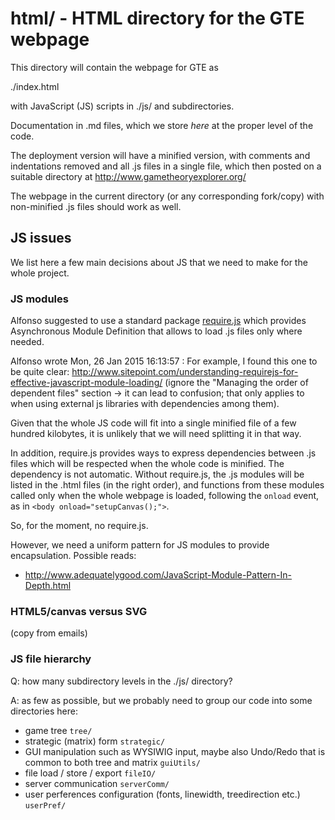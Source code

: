 # html/ - HTML directory for the GTE webpage

This directory will contain the webpage for GTE as 

./index.html

with JavaScript (JS) scripts in ./js/ and subdirectories.

Documentation in .md files, which we store _here_ at the
proper level of the code.  

The deployment version will have a minified version, with
comments and indentations removed and all .js files in a
single file, which then posted on a suitable directory at
http://www.gametheoryexplorer.org/

The webpage in the current directory (or any corresponding
fork/copy) with non-minified .js files should work as well.

## JS issues

We list here a few main decisions about JS
that we need to make
for the whole project.

### JS modules

Alfonso suggested to use a standard package
[require.js](http://requirejs.org)
which provides Asynchronous Module Definition that allows to
load .js files only where needed.

Alfonso wrote Mon, 26 Jan 2015 16:13:57 :
    For example, I found this one to be quite clear:
    http://www.sitepoint.com/understanding-requirejs-for-effective-javascript-module-loading/
    (ignore the "Managing the order of dependent files"
    section -> it can lead to confusion; that only applies
    to when using external js libraries with dependencies
    among them).

Given that the whole JS code will fit into a single minified
file of a few hundred kilobytes, it is unlikely that we will
need splitting it in that way.

In addition, require.js provides ways to express
dependencies between .js files which will be respected when
the whole code is minified.
The dependency is not automatic.
Without require.js, the .js modules will be listed in
the .html files (in the right order),
and functions from these modules called only when the whole
webpage is loaded, following the `onload` event, as in 
`<body onload="setupCanvas();">`.

So, for the moment, no require.js.

However, we need a uniform pattern for JS modules to provide
encapsulation.
Possible reads:
- http://www.adequatelygood.com/JavaScript-Module-Pattern-In-Depth.html

### HTML5/canvas versus SVG

(copy from emails)

### JS file hierarchy

Q: how many subdirectory levels in the ./js/ directory?

A: as few as possible, but we probably need to group our
code into some directories here:

- game tree `tree/`
- strategic (matrix) form `strategic/`
- GUI manipulation such as WYSIWIG input, maybe also
  Undo/Redo that is common to both tree and matrix
  `guiUtils/`
- file load / store / export `fileIO/`
- server communication `serverComm/`
- user perferences configuration (fonts, linewidth, treedirection
  etc.) `userPref/`
